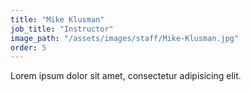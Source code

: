 ```yaml
---
title: "Mike Klusman"
job_title: "Instructor"
image_path: "/assets/images/staff/Mike-Klusman.jpg"
order: 5
---
```


Lorem ipsum dolor sit amet, consectetur adipisicing elit.
